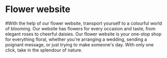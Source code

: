 # Flower website

#With the help of our flower website, transport yourself to a colourful world of blooming. Our website has flowers for every occasion and taste, from elegant roses to cheerful daisies. Our flower website is your one-stop shop for everything floral, whether you're arranging a wedding, sending a poignant message, or just trying to make someone's day. With only one click, take in the splendour of nature.